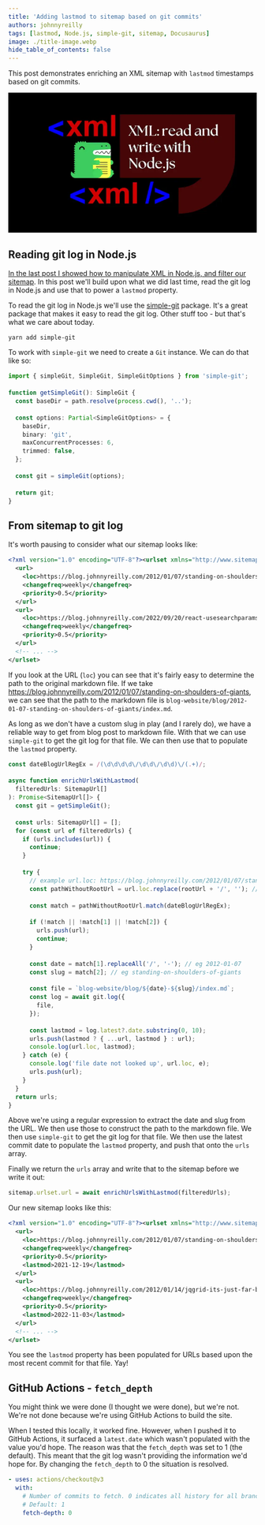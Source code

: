 ```yaml
---
title: 'Adding lastmod to sitemap based on git commits'
authors: johnnyreilly
tags: [lastmod, Node.js, simple-git, sitemap, Docusaurus]
image: ./title-image.webp
hide_table_of_contents: false
---
```


This post demonstrates enriching an XML sitemap with `lastmod` timestamps based on git commits.

![title image reading "Adding lastmod to sitemap based on git commits" with XML and Docusaurus logos](title-image.webp)

## Reading git log in Node.js

[In the last post I showed how to manipulate XML in Node.js, and filter our sitemap](../2022-11-24-adding-lastmod-to-sitemap-git-commit-date/index.md). In this post we'll build upon what we did last time, read the git log in Node.js and use that to power a `lastmod` property.

To read the git log in Node.js we'll use the [simple-git](https://www.npmjs.com/package/simple-git) package. It's a great package that makes it easy to read the git log. Other stuff too - but that's what we care about today.

```shell
yarn add simple-git
```

To work with `simple-git` we need to create a `Git` instance. We can do that like so:

```ts
import { simpleGit, SimpleGit, SimpleGitOptions } from 'simple-git';

function getSimpleGit(): SimpleGit {
  const baseDir = path.resolve(process.cwd(), '..');

  const options: Partial<SimpleGitOptions> = {
    baseDir,
    binary: 'git',
    maxConcurrentProcesses: 6,
    trimmed: false,
  };

  const git = simpleGit(options);

  return git;
}
```

## From sitemap to git log

It's worth pausing to consider what our sitemap looks like:

```xml
<?xml version="1.0" encoding="UTF-8"?><urlset xmlns="http://www.sitemaps.org/schemas/sitemap/0.9" xmlns:news="http://www.google.com/schemas/sitemap-news/0.9" xmlns:xhtml="http://www.w3.org/1999/xhtml" xmlns:image="http://www.google.com/schemas/sitemap-image/1.1" xmlns:video="http://www.google.com/schemas/sitemap-video/1.1">
  <url>
    <loc>https://blog.johnnyreilly.com/2012/01/07/standing-on-shoulders-of-giants</loc>
    <changefreq>weekly</changefreq>
    <priority>0.5</priority>
  </url>
  <url>
    <loc>https://blog.johnnyreilly.com/2022/09/20/react-usesearchparamsstate</loc>
    <changefreq>weekly</changefreq>
    <priority>0.5</priority>
  </url>
  <!-- ... -->
</urlset>
```

If you look at the URL (`loc`) you can see that it's fairly easy to determine the path to the original markdown file. If we take https://blog.johnnyreilly.com/2012/01/07/standing-on-shoulders-of-giants, we can see that the path to the markdown file is `blog-website/blog/2012-01-07-standing-on-shoulders-of-giants/index.md`.

As long as we don't have a custom slug in play (and I rarely do), we have a reliable way to get from blog post to markdown file. With that we can use `simple-git` to get the git log for that file. We can then use that to populate the `lastmod` property.

```ts
const dateBlogUrlRegEx = /(\d\d\d\d\/\d\d\/\d\d)\/(.+)/;

async function enrichUrlsWithLastmod(
  filteredUrls: SitemapUrl[]
): Promise<SitemapUrl[]> {
  const git = getSimpleGit();

  const urls: SitemapUrl[] = [];
  for (const url of filteredUrls) {
    if (urls.includes(url)) {
      continue;
    }

    try {
      // example url.loc: https://blog.johnnyreilly.com/2012/01/07/standing-on-shoulders-of-giants
      const pathWithoutRootUrl = url.loc.replace(rootUrl + '/', ''); // eg 2012/01/07/standing-on-shoulders-of-giants

      const match = pathWithoutRootUrl.match(dateBlogUrlRegEx);

      if (!match || !match[1] || !match[2]) {
        urls.push(url);
        continue;
      }

      const date = match[1].replaceAll('/', '-'); // eg 2012-01-07
      const slug = match[2]; // eg standing-on-shoulders-of-giants

      const file = `blog-website/blog/${date}-${slug}/index.md`;
      const log = await git.log({
        file,
      });

      const lastmod = log.latest?.date.substring(0, 10);
      urls.push(lastmod ? { ...url, lastmod } : url);
      console.log(url.loc, lastmod);
    } catch (e) {
      console.log('file date not looked up', url.loc, e);
      urls.push(url);
    }
  }
  return urls;
}
```

Above we're using a regular expression to extract the date and slug from the URL. We then use those to construct the path to the markdown file. We then use `simple-git` to get the git log for that file. We then use the latest commit date to populate the `lastmod` property, and push that onto the `urls` array.

Finally we return the `urls` array and write that to the sitemap before we write it out:

```ts
sitemap.urlset.url = await enrichUrlsWithLastmod(filteredUrls);
```

Our new sitemap looks like this:

```xml
<?xml version="1.0" encoding="UTF-8"?><urlset xmlns="http://www.sitemaps.org/schemas/sitemap/0.9" xmlns:news="http://www.google.com/schemas/sitemap-news/0.9" xmlns:xhtml="http://www.w3.org/1999/xhtml" xmlns:image="http://www.google.com/schemas/sitemap-image/1.1" xmlns:video="http://www.google.com/schemas/sitemap-video/1.1">
  <url>
    <loc>https://blog.johnnyreilly.com/2012/01/07/standing-on-shoulders-of-giants</loc>
    <changefreq>weekly</changefreq>
    <priority>0.5</priority>
    <lastmod>2021-12-19</lastmod>
  </url>
  <url>
    <loc>https://blog.johnnyreilly.com/2012/01/14/jqgrid-its-just-far-better-grid</loc>
    <changefreq>weekly</changefreq>
    <priority>0.5</priority>
    <lastmod>2022-11-03</lastmod>
  </url>
  <!-- ... -->
</urlset>
```

You see the `lastmod` property has been populated for URLs based upon the most recent commit for that file. Yay!

## GitHub Actions - `fetch_depth`

You might think we were done (I thought we were done), but we're not. We're not done because we're using GitHub Actions to build the site.

When I tested this locally, it worked fine. However, when I pushed it to GitHub Actions, it surfaced a `latest.date` which wasn't populated with the value you'd hope. The reason was that the `fetch_depth` was set to 1 (the default). This meant that the git log wasn't providing the information we'd hope for. By changing the `fetch_depth` to 0 the situation is resolved.

```yaml
- uses: actions/checkout@v3
  with:
    # Number of commits to fetch. 0 indicates all history for all branches and tags.
    # Default: 1
    fetch-depth: 0
```
